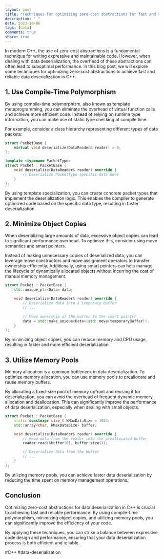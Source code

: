 ```yaml
---
layout: post
title: "Techniques for optimizing zero-cost abstractions for fast and reliable data deserialization in C++"
description: " "
date: 2023-10-06
tags: [data]
comments: true
share: true
---
```


In modern C++, the use of zero-cost abstractions is a fundamental technique for writing expressive and maintainable code. However, when dealing with data deserialization, the overhead of these abstractions can often lead to suboptimal performance. In this blog post, we will explore some techniques for optimizing zero-cost abstractions to achieve fast and reliable data deserialization in C++.

## 1. Use Compile-Time Polymorphism

By using compile-time polymorphism, also known as template metaprogramming, you can eliminate the overhead of virtual function calls and achieve more efficient code. Instead of relying on runtime type information, you can make use of static type checking at compile time.

For example, consider a class hierarchy representing different types of data packets:

```cpp
struct PacketBase {
    virtual void deserialize(DataReader& reader) = 0;
};

template <typename PacketType>
struct Packet : PacketBase {
    void deserialize(DataReader& reader) override {
        // Deserialize PacketType specific data here
    }
};
```

By using template specialization, you can create concrete packet types that implement the deserialization logic. This enables the compiler to generate optimized code based on the specific data type, resulting in faster deserialization.

## 2. Minimize Object Copies

When deserializing large amounts of data, excessive object copies can lead to significant performance overhead. To optimize this, consider using move semantics and smart pointers.

Instead of making unnecessary copies of deserialized data, you can leverage move constructors and move assignment operators to transfer ownership efficiently. Additionally, using smart pointers can help manage the lifecycle of dynamically allocated objects without incurring the cost of manual memory management.

```cpp
struct Packet : PacketBase {
    std::unique_ptr<Data> data;

    void deserialize(DataReader& reader) override {
        // Deserialize data into a temporary buffer
        // ...

        // Move ownership of the buffer to the smart pointer
        data = std::make_unique<Data>(std::move(temporaryBuffer));
    }
};
```

By minimizing object copies, you can reduce memory and CPU usage, resulting in faster and more efficient deserialization.

## 3. Utilize Memory Pools

Memory allocation is a common bottleneck in data deserialization. To optimize memory allocation, you can use memory pools to preallocate and reuse memory buffers.

By allocating a fixed-size pool of memory upfront and reusing it for deserialization, you can avoid the overhead of frequent dynamic memory allocation and deallocation. This can significantly improve the performance of data deserialization, especially when dealing with small objects.

```cpp
struct Packet : PacketBase {
    static constexpr size_t kMaxDataSize = 1024;
    std::array<char, kMaxDataSize> buffer;

    void deserialize(DataReader& reader) override {
        // Read data from the reader into the preallocated buffer
        reader.read(&buffer[0], buffer.size());

        // Deserialize data from the buffer
        // ...
    }
};
```

By utilizing memory pools, you can achieve faster data deserialization by reducing the time spent on memory management operations.

## Conclusion

Optimizing zero-cost abstractions for data deserialization in C++ is crucial to achieving fast and reliable performance. By using compile-time polymorphism, minimizing object copies, and utilizing memory pools, you can significantly improve the efficiency of your code.

By applying these techniques, you can strike a balance between expressive code design and performance, ensuring that your data deserialization process is both efficient and reliable.

\#C++ #data-deserialization